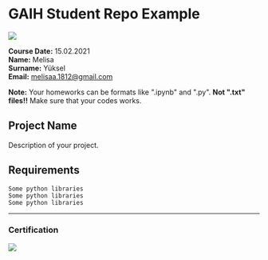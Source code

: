 # GAIH Student Repo Example
![](img/logo.png)

**Course Date:** 15.02.2021  
**Name:** Melisa  
**Surname:** Yüksel  
**Email:** melisaa.1812@gmail.com  

**Note:** Your homeworks can be formats like ".ipynb" and ".py". **Not ".txt" files!!** Make sure that your codes works.  

## Project Name
Description of your project.

## Requirements
```
Some python libraries
Some python libraries
Some python libraries
```
---

### Certification
![](img/certificate_ex.png)

